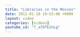 ```yaml
---
title: "Libraries in the Movies"
date: 2012-01-18 19:53:08 +0000
layout: video
categories: [videos]
youtube_id: "7_a7OTE2nLg"
---
```

